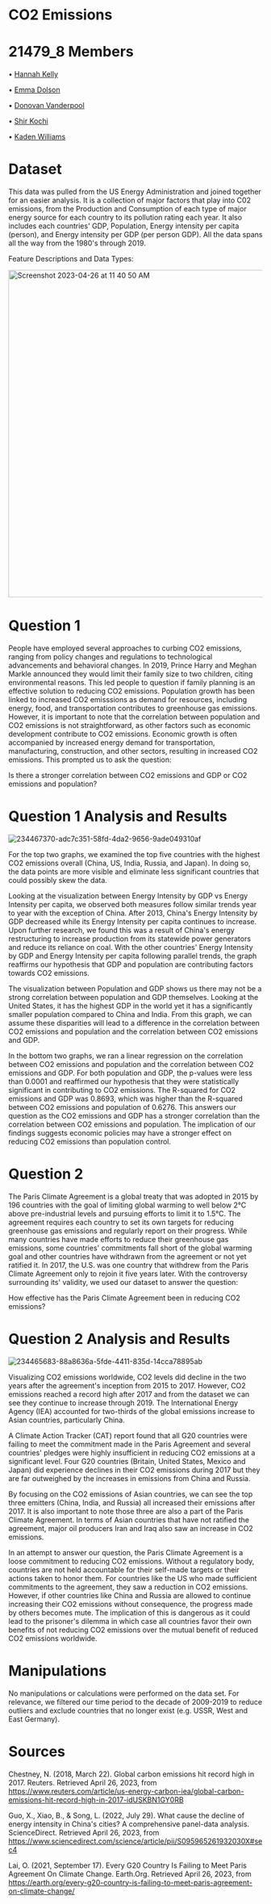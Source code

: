 # CO2 Emissions
# 21479_8 Members
• [Hannah Kelly](https://github.com/hannahkelly98765/MIST-4610-Tableau)

• [Emma Dolson](https://github.com/eld49325/EmmaDolson_MIST4610GroupProject2)

• [Donovan Vanderpool](https://github.com/donovanv2/MIST4610Project2)

• [Shir Kochi](https://github.com/shirkorchi/MIST4610-Project2)

• [Kaden Williams](https://github.com/kadenwilliams1/MIST4610Project2)

# Dataset

This data was pulled from the US Energy Administration and joined together for an easier analysis. It is a collection of major factors that play into C02 emissions, from the Production and Consumption of each type of major energy source for each country to its pollution rating each year. It also includes each countries' GDP, Population, Energy intensity per capita (person), and Energy intensity per GDP (per person GDP). All the data spans all the way from the 1980's through 2019.

Feature Descriptions and Data Types:

<img width="649" alt="Screenshot 2023-04-26 at 11 40 50 AM" src="https://user-images.githubusercontent.com/129444082/234628993-fad7fa73-bcd6-466f-9a47-e026f54696ec.png">

# Question 1

People have employed several approaches to curbing CO2 emissions, ranging from policy changes and regulations to technological advancements and behavioral changes. In 2019, Prince Harry and Meghan Markle announced they would limit their family size to two children, citing environmental reasons. This led people to question if family planning is an effective solution to reducing CO2 emissions. Population growth has been linked to increased CO2 emisssions as demand for resources, including energy, food, and transportation contributes to greenhouse gas emissions. However, it is important to note that the correlation between population and CO2 emissions is not straightforward, as other factors such as economic development contribute to CO2 emissions. Economic growth is often accompanied by increased energy demand for transportation, manufacturing, construction, and other sectors, resulting in increased CO2 emissions. This prompted us to ask the question:

Is there a stronger correlation between CO2 emissions and GDP or CO2 emissions and population?

# Question 1 Analysis and Results

![234467370-adc7c351-58fd-4da2-9656-9ade049310af](https://user-images.githubusercontent.com/129444082/234468116-189e84c0-bfc7-4af2-acf0-2ce6ffaff57b.png)

For the top two graphs, we examined the top five countries with the highest CO2 emissions overall (China, US, India, Russia, and Japan). In doing so, the data points are more visible and eliminate less significant countries that could possibly skew the data. 

Looking at the visualization between Energy Intensity by GDP vs Energy Intensity per capita, we observed both measures follow similar trends year to year with the exception of China. After 2013, China's Energy Intensity by GDP decreased while its Energy Intensity per capita continues to increase. Upon further research, we found this was a result of China's energy restructuring to increase production from its statewide power generators and reduce its reliance on coal. With the other countries' Energy Intensity by GDP and Energy Intensity per capita following parallel trends, the graph reaffirms our hypothesis that GDP and population are contributing factors towards CO2 emissions.

The visualization between Population and GDP shows us there may not be a strong correlation between population and GDP themselves. Looking at the United States, it has the highest GDP in the world yet it has a significantly smaller population compared to China and India. From this graph, we can assume these disparities will lead to a difference in the correlation between CO2 emissions and population and the correlation between CO2 emissions and GDP.

In the bottom two graphs, we ran a linear regression on the correlation between CO2 emissions and population and the correlation between CO2 emissions and GDP. For both population and GDP, the p-values were less than 0.0001  and reaffirmed our hypothesis that they were statistically significant in contributing to CO2 emissions. The R-squared for CO2 emissions and GDP was 0.8693, which was higher than the R-squared between CO2 emissions and population of 0.6276. This answers our question as the CO2 emissions and GDP has a stronger correlation than the correlation between CO2 emissions and population. The implication of our findings suggests economic policies may have a stronger effect on reducing CO2 emissions than population control.


# Question 2
The Paris Climate Agreement is a global treaty that was adopted in 2015 by 196 countries with the goal of limiting global warming to well below 2°C above pre-industrial levels and pursuing efforts to limit it to 1.5°C. The agreement requires each country to set its own targets for reducing greenhouse gas emissions and regularly report on their progress. While many countries have made efforts to reduce their greenhouse gas emissions, some countries' commitments fall short of the global warming goal and other countries have withdrawn from the agreement or not yet ratified it. In 2017, the U.S. was one country that withdrew from the Paris Climate Agreement only to rejoin it five years later. With the controversy surrounding its' validity, we used our dataset to answer the question:

How effective has the Paris Climate Agreement been in reducing CO2 emissions?


# Question 2 Analysis and Results
![234465683-88a8636a-5fde-4411-835d-14cca78895ab](https://user-images.githubusercontent.com/129444082/234468582-8770facf-634a-48ae-b1b6-64731acd1205.png)

Visualizing CO2 emissions worldwide, CO2 levels did decline in the two years after the agreement's inception from 2015 to 2017. However, CO2 emissions reached a record high after 2017 and from the dataset we can see they continue to increase through 2019. The International Energy Agency (IEA) accounted for two-thirds of the global emissions increase to Asian countries, particularly China.

A Climate Action Tracker (CAT) report found that all G20 countries were failing to meet the commitment made in the Paris Agreement and several countries' pledges were highly insufficient in reducing CO2 emissions at a significant level. Four G20 countries (Britain, United States, Mexico and Japan) did experience declines in their CO2 emissions during 2017 but they are far outweighed by the increases in emissions from China and Russia.

By focusing on the CO2 emissions of Asian countries, we can see the top three emitters (China, India, and Russia) all increased their emissions after 2017. It is also important to note those three are also a part of the Paris Climate Agreement. In terms of Asian countries that have not ratified the agreement, major oil producers Iran and Iraq also saw an increase in CO2 emissions. 

In an attempt to answer our question, the Paris Climate Agreement is a loose commitment to reducing CO2 emissions. Without a regulatory body, countries are not held accountable for their self-made targets or their actions taken to honor them. For countries like the US who made sufficient commitments to the agreement, they saw a reduction in CO2 emissions. However, if other countries like China and Russia are allowed to continue increasing their CO2 emissions without consequence, the progress made by others becomes mute. The implication of this is dangerous as it could lead to the prisoner's dilemma in which case all countries favor their own benefits of not reducing CO2 emissions over the mutual benefit of reduced CO2 emissions worldwide. 


# Manipulations
No manipulations or calculations were performed on the data set. For relevance, we filtered our time period to the decade of 2009-2019 to reduce outliers and exclude countries that no longer exist (e.g. USSR, West and East Germany).

# Sources

Chestney, N. (2018, March 22). Global carbon emissions hit record high in 2017. Reuters. Retrieved April 26, 2023, from https://www.reuters.com/article/us-energy-carbon-iea/global-carbon-emissions-hit-record-high-in-2017-idUSKBN1GY0RB

Guo, X., Xiao, B., & Song, L. (2022, July 29). What cause the decline of energy intensity in China's cities? A comprehensive panel-data analysis. ScienceDirect. Retrieved April 26, 2023, from https://www.sciencedirect.com/science/article/pii/S095965261932030X#sec4

Lai, O. (2021, September 17). Every G20 Country Is Failing to Meet Paris Agreement On Climate Change. Earth.Org. Retrieved April 26, 2023, from https://earth.org/every-g20-country-is-failing-to-meet-paris-agreement-on-climate-change/


